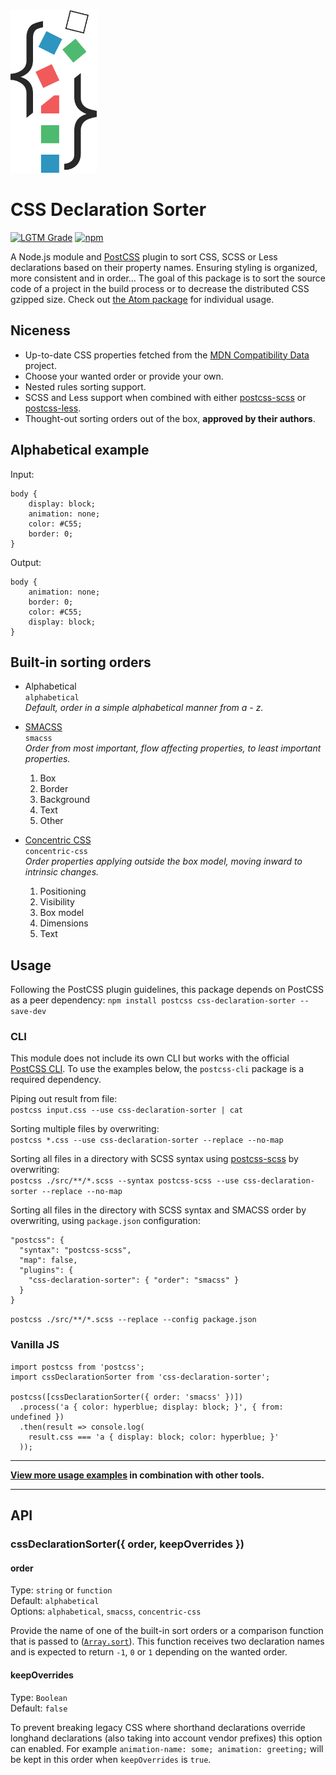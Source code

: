 <img src="https://raw.githubusercontent.com/Siilwyn/css-declaration-sorter/master/logo.svg?sanitize=true" alt="CSS declaration sorter logo" height="260" />

CSS Declaration Sorter
======================

[![LGTM Grade](https://tinyshields.dev/lgtm/grade/javascript/g/Siilwyn/css-declaration-sorter.svg)](https://lgtm.com/projects/g/Siilwyn/css-declaration-sorter/) [![npm](https://tinyshields.dev/npm/css-declaration-sorter.svg)](https://www.npmjs.com/package/css-declaration-sorter)

A Node.js module and [PostCSS](https://github.com/postcss/postcss) plugin to sort CSS, SCSS or Less declarations based on their property names. Ensuring styling is organized, more consistent and in order… The goal of this package is to sort the source code of a project in the build process or to decrease the distributed CSS gzipped size. Check out [the Atom package](https://github.com/Siilwyn/css-declaration-sorter-atom) for individual usage.

Niceness
--------

-   Up-to-date CSS properties fetched from the [MDN Compatibility Data](https://github.com/mdn/browser-compat-data/) project.
-   Choose your wanted order or provide your own.
-   Nested rules sorting support.
-   SCSS and Less support when combined with either [postcss-scss](https://github.com/postcss/postcss-scss) or [postcss-less](https://github.com/webschik/postcss-less).
-   Thought-out sorting orders out of the box, **approved by their authors**.

Alphabetical example
--------------------

Input:

    body {
        display: block;
        animation: none;
        color: #C55;
        border: 0;
    }

Output:

    body {
        animation: none;
        border: 0;
        color: #C55;
        display: block;
    }

Built-in sorting orders
-----------------------

-   Alphabetical  
    `alphabetical`  
    *Default, order in a simple alphabetical manner from a - z.*

-   [SMACSS](http://smacss.com/book/formatting#grouping)  
    `smacss`  
    *Order from most important, flow affecting properties, to least important properties.*
    1.  Box
    2.  Border
    3.  Background
    4.  Text
    5.  Other
-   [Concentric CSS](https://github.com/brandon-rhodes/Concentric-CSS)  
    `concentric-css`  
    *Order properties applying outside the box model, moving inward to intrinsic changes.*
    1.  Positioning
    2.  Visibility
    3.  Box model
    4.  Dimensions
    5.  Text

Usage
-----

Following the PostCSS plugin guidelines, this package depends on PostCSS as a peer dependency: `npm install postcss css-declaration-sorter --save-dev`

### CLI

This module does not include its own CLI but works with the official [PostCSS CLI](https://github.com/postcss/postcss-cli). To use the examples below, the `postcss-cli` package is a required dependency.

Piping out result from file:  
`postcss input.css --use css-declaration-sorter | cat`

Sorting multiple files by overwriting:  
`postcss *.css --use css-declaration-sorter --replace --no-map`

Sorting all files in a directory with SCSS syntax using [postcss-scss](https://github.com/postcss/postcss-scss) by overwriting:  
`postcss ./src/**/*.scss --syntax postcss-scss --use css-declaration-sorter --replace --no-map`

Sorting all files in the directory with SCSS syntax and SMACSS order by overwriting, using `package.json` configuration:

    "postcss": {
      "syntax": "postcss-scss",
      "map": false,
      "plugins": {
        "css-declaration-sorter": { "order": "smacss" }
      }
    }

`postcss ./src/**/*.scss --replace --config package.json`

### Vanilla JS

    import postcss from 'postcss';
    import cssDeclarationSorter from 'css-declaration-sorter';

    postcss([cssDeclarationSorter({ order: 'smacss' })])
      .process('a { color: hyperblue; display: block; }', { from: undefined })
      .then(result => console.log(
        result.css === 'a { display: block; color: hyperblue; }'
      ));

------------------------------------------------------------------------

**[View more usage examples](/examples) in combination with other tools.**

------------------------------------------------------------------------

API
---

### cssDeclarationSorter({ order, keepOverrides })

#### order

Type: `string` or `function`  
Default: `alphabetical`  
Options: `alphabetical`, `smacss`, `concentric-css`

Provide the name of one of the built-in sort orders or a comparison function that is passed to ([`Array.sort`](https://developer.mozilla.org/en-US/docs/Web/JavaScript/Reference/Global_Objects/Array/sort)). This function receives two declaration names and is expected to return `-1`, `0` or `1` depending on the wanted order.

#### keepOverrides

Type: `Boolean`  
Default: `false`

To prevent breaking legacy CSS where shorthand declarations override longhand declarations (also taking into account vendor prefixes) this option can enabled. For example `animation-name: some; animation: greeting;` will be kept in this order when `keepOverrides` is `true`.
